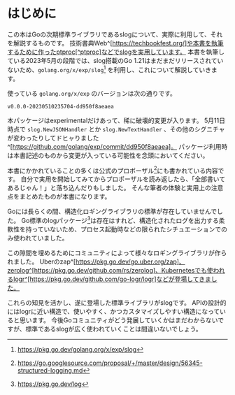# はじめに

この本はGoの次期標準ライブラリであるslogについて、実際に利用して、それを解説するものです。
技術書典Web^[https://techbookfest.org/]や本書を執筆するために作ったptproc[^ptproc]などでslogを実用しています。
本書を執筆している2023年5月の段階では、slog搭載のGo 1.21はまだまだリリースされていないため、`golang.org/x/exp/slog`[^expslog] を利用し、これについて解説していきます。

[^ptproc]: https://github.com/vvakame/ptproc
[^expslog]: https://pkg.go.dev/golang.org/x/exp/slog

使っている `golang.org/x/exp` のバージョンは次の通りです。

<!-- mapfile:./exp.version.txt -->
```
v0.0.0-20230510235704-dd950f8aeaea
```
<!-- mapfile.end -->

本パッケージはexperimentalだけあって、稀に破壊的変更が入ります。
5月11日時点で `slog.NewJSONHandler` とか `slog.NewTextHandler` 、その他のシグニチャが変わったりしてドヒャりました^[https://github.com/golang/exp/commit/dd950f8aeaea]。
パッケージ利用時は本書記述のものから変更が入っている可能性を念頭においてください。

本書にかかれていることの多くは公式のプロポーザル[^proposal]にも書かれている内容です。
自分で実用を開始してみてからプロポーザルを読み返したら、「全部書いてあるじゃん！」と落ち込んだりもしました。
そんな筆者の体験と実用上の注意点をまとめたものが本書になります。

[^proposal]: https://go.googlesource.com/proposal/+/master/design/56345-structured-logging.md

Goには長らくの間、構造化ロギングライブラリの標準が存在していませんでした。
Go標準のlogパッケージ[^stdlog]は存在はすれど、構造化されたログを出力する柔軟性を持っていないため、プロセス起動時などの限られたシチュエーションでのみ使われていました。

[^stdlog]: https://pkg.go.dev/log

この隙間を埋めるためにコミュニティによって様々なロギングライブラリが作られました。
Uberのzap^[https://pkg.go.dev/go.uber.org/zap]、zerolog^[https://pkg.go.dev/github.com/rs/zerolog]、Kubernetesでも使われるlogr^[https://pkg.go.dev/github.com/go-logr/logr]などが登場してきました。

これらの知見を活かし、遂に登場した標準ライブラリがslogです。
APIの設計的にはlogrに近い構造で、使いやすく、かつカスタマイズしやすい構造になっていると思います。
今後Goコミュニティがどう発展していくかはまだわからないですが、標準であるslogが広く使われていくことは間違いないでしょう。
